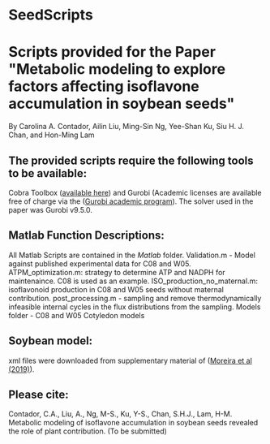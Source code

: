 # SeedScripts
# Scripts provided for the Paper "Metabolic modeling to explore factors affecting isoflavone accumulation in soybean seeds"
By Carolina A. Contador, Ailin Liu, Ming-Sin Ng, Yee-Shan Ku, Siu H. J. Chan, and Hon-Ming Lam 

## The provided scripts require the following tools to be available:

Cobra Toolbox ([available here](https://github.com/opencobra/cobratoolbox)) and Gurobi (Academic licenses are available free of charge via the ([Gurobi academic program](https://www.gurobi.com/academia/academic-program-and-licenses/)). The solver used in the paper was Gurobi v9.5.0.  


## Matlab Function Descriptions:
All Matlab Scripts are contained in the *Matlab* folder.
Validation.m - Model against published experimental data for C08 and W05.
ATPM_optimization.m: strategy to determine ATP and NADPH for maintenaince. C08 is used as an example.
ISO_production_no_maternal.m: isoflavonoid production in C08 and W05 seeds without maternal contribution.
post_processing.m - sampling and remove thermodynamically infeasible internal cycles in the flux distributions from the sampling.
Models folder - C08 and W05 Cotyledon models


## Soybean model:
xml files were downloaded from supplementary material of ([Moreira et al (2019)](https://doi.org/10.1104/pp.19.00122)).

## Please cite:
Contador, C.A., Liu, A., Ng, M-S., Ku, Y-S., Chan, S.H.J., Lam, H-M. Metabolic modeling of isoflavone accumulation in soybean seeds revealed the role of plant contribution. (To be submitted)
